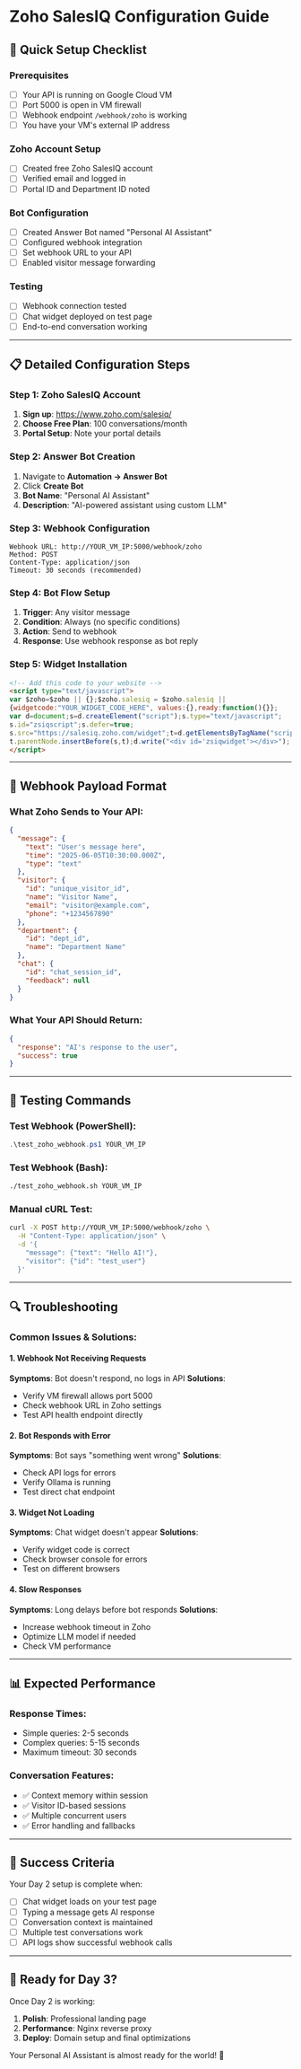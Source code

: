 # Zoho SalesIQ Configuration Guide

## 🎯 Quick Setup Checklist

### Prerequisites
- [ ] Your API is running on Google Cloud VM
- [ ] Port 5000 is open in VM firewall
- [ ] Webhook endpoint `/webhook/zoho` is working
- [ ] You have your VM's external IP address

### Zoho Account Setup
- [ ] Created free Zoho SalesIQ account
- [ ] Verified email and logged in
- [ ] Portal ID and Department ID noted

### Bot Configuration
- [ ] Created Answer Bot named "Personal AI Assistant"
- [ ] Configured webhook integration
- [ ] Set webhook URL to your API
- [ ] Enabled visitor message forwarding

### Testing
- [ ] Webhook connection tested
- [ ] Chat widget deployed on test page
- [ ] End-to-end conversation working

---

## 📋 Detailed Configuration Steps

### Step 1: Zoho SalesIQ Account
1. **Sign up**: https://www.zoho.com/salesiq/
2. **Choose Free Plan**: 100 conversations/month
3. **Portal Setup**: Note your portal details

### Step 2: Answer Bot Creation
1. Navigate to **Automation → Answer Bot**
2. Click **Create Bot**
3. **Bot Name**: "Personal AI Assistant"
4. **Description**: "AI-powered assistant using custom LLM"

### Step 3: Webhook Configuration
```
Webhook URL: http://YOUR_VM_IP:5000/webhook/zoho
Method: POST
Content-Type: application/json
Timeout: 30 seconds (recommended)
```

### Step 4: Bot Flow Setup
1. **Trigger**: Any visitor message
2. **Condition**: Always (no specific conditions)
3. **Action**: Send to webhook
4. **Response**: Use webhook response as bot reply

### Step 5: Widget Installation
```html
<!-- Add this code to your website -->
<script type="text/javascript">
var $zoho=$zoho || {};$zoho.salesiq = $zoho.salesiq || 
{widgetcode:"YOUR_WIDGET_CODE_HERE", values:{},ready:function(){}};
var d=document;s=d.createElement("script");s.type="text/javascript";
s.id="zsiqscript";s.defer=true;
s.src="https://salesiq.zoho.com/widget";t=d.getElementsByTagName("script")[0];
t.parentNode.insertBefore(s,t);d.write("<div id='zsiqwidget'></div>");
</script>
```

---

## 🔧 Webhook Payload Format

### What Zoho Sends to Your API:
```json
{
  "message": {
    "text": "User's message here",
    "time": "2025-06-05T10:30:00.000Z",
    "type": "text"
  },
  "visitor": {
    "id": "unique_visitor_id",
    "name": "Visitor Name",
    "email": "visitor@example.com",
    "phone": "+1234567890"
  },
  "department": {
    "id": "dept_id",
    "name": "Department Name"
  },
  "chat": {
    "id": "chat_session_id",
    "feedback": null
  }
}
```

### What Your API Should Return:
```json
{
  "response": "AI's response to the user",
  "success": true
}
```

---

## 🧪 Testing Commands

### Test Webhook (PowerShell):
```powershell
.\test_zoho_webhook.ps1 YOUR_VM_IP
```

### Test Webhook (Bash):
```bash
./test_zoho_webhook.sh YOUR_VM_IP
```

### Manual cURL Test:
```bash
curl -X POST http://YOUR_VM_IP:5000/webhook/zoho \
  -H "Content-Type: application/json" \
  -d '{
    "message": {"text": "Hello AI!"},
    "visitor": {"id": "test_user"}
  }'
```

---

## 🔍 Troubleshooting

### Common Issues & Solutions:

#### 1. Webhook Not Receiving Requests
**Symptoms**: Bot doesn't respond, no logs in API
**Solutions**:
- Verify VM firewall allows port 5000
- Check webhook URL in Zoho settings
- Test API health endpoint directly

#### 2. Bot Responds with Error
**Symptoms**: Bot says "something went wrong"
**Solutions**:
- Check API logs for errors
- Verify Ollama is running
- Test direct chat endpoint

#### 3. Widget Not Loading
**Symptoms**: Chat widget doesn't appear
**Solutions**:
- Verify widget code is correct
- Check browser console for errors
- Test on different browsers

#### 4. Slow Responses
**Symptoms**: Long delays before bot responds
**Solutions**:
- Increase webhook timeout in Zoho
- Optimize LLM model if needed
- Check VM performance

---

## 📊 Expected Performance

### Response Times:
- Simple queries: 2-5 seconds
- Complex queries: 5-15 seconds
- Maximum timeout: 30 seconds

### Conversation Features:
- ✅ Context memory within session
- ✅ Visitor ID-based sessions
- ✅ Multiple concurrent users
- ✅ Error handling and fallbacks

---

## 🎉 Success Criteria

Your Day 2 setup is complete when:
- [ ] Chat widget loads on your test page
- [ ] Typing a message gets AI response
- [ ] Conversation context is maintained
- [ ] Multiple test conversations work
- [ ] API logs show successful webhook calls

---

## 🚀 Ready for Day 3?

Once Day 2 is working:
1. **Polish**: Professional landing page
2. **Performance**: Nginx reverse proxy
3. **Deploy**: Domain setup and final optimizations

Your Personal AI Assistant is almost ready for the world! 🌟
